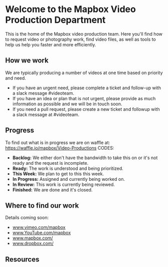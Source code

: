 # Welcome to the Mapbox Video Production Department
This is the home of the Mapbox video production team. 
Here you'll find how to request video or photography work, find video files, as well as tools to help us help you faster and more efficiently.

## How we work
We are typically producing a number of videos at one time based on priority and need.
- If you have an urgent need, please complete a ticket and follow-up with a slack message #videoteam. 
- If you have an idea or plan that is not urgent, please provide as much information as possible and we will be in touch soon.
- If you need a pull request, please create a new ticket and followup with a slack message at #videoteam.

## Progress
To find out what is in progress we are on waffle at: https://waffle.io/mapbox/Video-Productions
CODES:
- **Backlog:** We either don't have the bandwidth to take this on or it's not ready and the request is incomplete.
- **Ready:** The work is understood and being prioritized.
- **This Week:** We plan to get to this this week.
- **In Progress:** Assigned and currently being worked on. 
- **In Review:** This work is currently being reviewed.
- **Finished:** We are done and it's closed. 
  
## Where to find our work
Details coming soon:
- www.vimeo.com/mapbox
- www.YouTube.com/mapbox
- www.mapbox.com/
- www.dropbox.com/

## Resources

